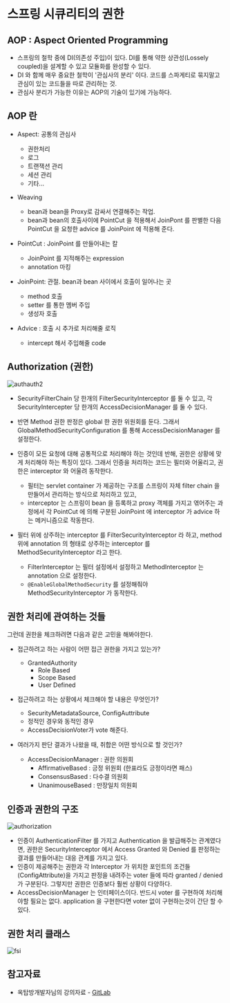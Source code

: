 # 스프링 시큐리티의 권한

## AOP : Aspect Oriented Programming

- 스프링의 철학 중에 DI(의존성 주입)이 있다. DI를 통해 약한 상관성(Lossely coupled)을 설계할 수 있고 모듈화를 완성할 수 있다.
- DI 와 함께 매우 중요한 철학이 '관심사의 분리' 이다. 코드를 스파게티로 묶지말고 관심이 있는 코드들을 따로 관리하는 것.
- 관심사 분리가 가능한 이유는 AOP의 기술이 있기에 가능하다.

## AOP 란

- Aspect: 공통의 관심사
  - 권한처리
  - 로그
  - 트랜잭션 관리
  - 세션 관리
  - 기타...

- Weaving
  - bean과 bean을 Proxy로 감싸서 연결해주는 작업.
  - bean과 bean의 호출사이에 PointCut 을 적용해서 JoinPont 를 판별한 다음 PointCut 을 요청한 advice 를 JoinPoint 에 적용해 준다.

- PointCut : JoinPoint 를 만들어내는 칼
  - JoinPoint 를 지적해주는 expression
  - annotation 마킹

- JoinPoint: 관절. bean과 bean 사이에서 호출이 일어나는 곳
  - method 호출
  - setter 를 통한 멤버 주입
  - 생성자 호출

- Advice : 호출 시 추가로 처리해줄 로직
  - intercept 해서 주입해줄 code

## Authorization (권한)

![authauth2](https://bluewind8791.github.io/assets/image/9-authentication-authorization-2.png)


- SecurityFilterChain 당 한개의 FilterSecurityInterceptor 를 둘 수 있고, 각 SecurityIntercepter 당 한개의 AccessDecisionManager 를 둘 수 있다. 

- 반면 Method 권한 판정은 global 한 권한 위원회를 둔다. 그래서 GlobalMethodSecurityConfiguration 를 통해 AccessDecisionManager 를 설정한다.

- 인증이 모든 요청에 대해 공통적으로 처리해야 하는 것인데 반해, 권한은 상황에 맞게 처리해야 하는 특징이 있다. 그래서 인증을 처리하는 코드는 필터와 어울리고, 권한은 interceptor 와 어울려 동작한다. 
  - 필터는 servlet container 가 제공하는 구조를 스프링이 자체 filter chain 을 만들어서 관리하는 방식으로 처리하고 있고, 
  - interceptor 는 스프링이 bean 을 등록하고 proxy 객체를 가지고 엮어주는 과정에서 각 PointCut 에 의해 구분된 JoinPoint 에 interceptor 가 advice 하는 메커니즘으로 작동한다.

- 필터 위에 상주하는 interceptor 를 FilterSecurityInterceptor 라 하고, method 위에 annotation 의 형태로 상주하는 interceptor 를 MethodSecurityInterceptor 라고 한다.
  - FilterInterceptor 는 필터 설정에서 설정하고 MethodInterceptor 는 annotation 으로 설정한다.
  - `@EnableGlobalMethodSecurity` 를 설정해줘야 MethodSecurityInterceptor 가 동작한다.

## 권한 처리에 관여하는 것들

그런데 권한을 체크하려면 다음과 같은 고민을 해봐야한다.

- 접근하려고 하는 사람이 어떤 접근 권한을 가지고 있는가?
  - GrantedAuthority
    - Role Based
    - Scope Based
    - User Defined

- 접근하려고 하는 상황에서 체크해야 할 내용은 무엇인가?
  - SecurityMetadataSource, ConfigAuttribute
  - 정적인 경우와 동적인 경우
  - AccessDecisionVoter가 vote 해준다.

- 여러가지 판단 결과가 나왔을 때, 취합은 어떤 방식으로 할 것인가?
  - AccessDecisionManager : 권한 의원회
    - AffirmativeBased : 긍정 위원회 (한표라도 긍정이라면 패스)
    - ConsensusBased : 다수결 의원회
    - UnanimouseBased : 만장일치 의원회

## 인증과 권한의 구조

![authorization](https://bluewind8791.github.io/assets/image/9-authorization-2.png)

- 인증이 AuthenticationFilter 를 가지고 Authentication 을 발급해주는 관계였다면, 권한은 SecurityInterceptor 에서 Access Granted 와 Denied 를 판정하는 결과를 만들어내는 대응 관계를 가지고 있다.
- 인증이 제공해주는 권한과 각 Interceptor 가 위치한 포인트의 조건들(ConfigAttribute)을 가지고 판정을 내려주는 voter 들에 따라 granted / denied 가 구분된다. 그렇지만 권한은 인증보다 훨씬 상황이 다양하다.
- AccessDecisionManager 는 인터페이스이다. 반드시 voter 를 구현하여 처리해야할 필요는 없다. application 을 구현한다면 voter 없이 구현하는것이 간단 할 수 있다.

## 권한 처리 클래스

![fsi](https://bluewind8791.github.io/assets/image/9-filtersecurityinterceptor.png)

## 참고자료

- 옥탑방개발자님의 강의자료 - [GitLab](https://gitlab.com/jongwons.choi/spring-boot-security-lecture/-/blob/master/part2/Lec-1%20%EA%B6%8C%ED%95%9C%EC%9D%98%20%ED%81%B0%20%EA%B7%B8%EB%A6%BC.md)